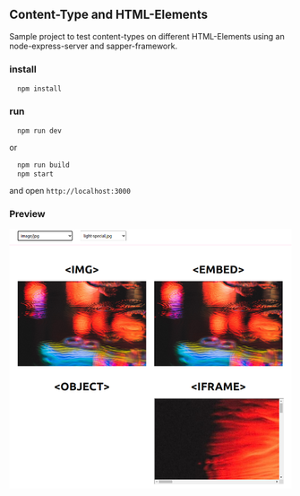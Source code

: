 ## Content-Type and HTML-Elements
Sample project to test content-types on different HTML-Elements using an node-express-server and sapper-framework.

### install
```
  npm install
```

### run
```
  npm run dev
```
or
```
  npm run build
  npm start
```
and open ```http://localhost:3000```

### Preview

![Preview](preview/sample.png)
